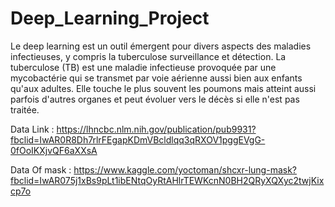 # Deep_Learning_Project
Le deep learning est un outil émergent pour divers aspects des maladies infectieuses, y compris la tuberculose surveillance et détection. La tuberculose (TB) est une maladie infectieuse provoquée par une mycobactérie qui se transmet par voie aérienne aussi bien aux enfants qu'aux adultes. Elle touche le plus souvent les poumons mais atteint aussi parfois d'autres organes et peut évoluer vers le décès si elle n'est pas traitée.

Data Link : https://lhncbc.nlm.nih.gov/publication/pub9931?fbclid=IwAR0R8Dh7rlrFEgapKDmVBcldlqq3qRXOV1pggEVgG-0fOoIKXjvQF6aXXsA

Data Of mask : https://www.kaggle.com/yoctoman/shcxr-lung-mask?fbclid=IwAR075j1xBs9pLt1ibENtqOyRtAHlrTEWKcnN0BH2QRyXQXyc2twjKixcp7o

